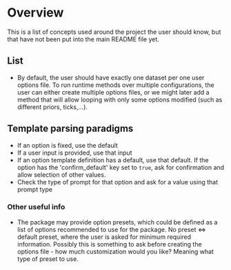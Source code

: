 # Overview

This is a list of concepts used around the project the user should know, but that have not been put into the main README file yet.

## List

- By default, the user should have exactly one dataset per one user options file. To run runtime methods over multiple configurations, the user can either create multiple options files, or we might later add a method that will allow looping with only some options modified (such as different priors, ticks,...).

## Template parsing paradigms

- If an option is fixed, use the default
- If a user input is provided, use that input
- If an option template definition has a default, use that default. If the option has the 'confirm_default' key set to `true`, ask for confirmation and allow selection of other values.
- Check the type of prompt for that option and ask for a value using that prompt type

### Other useful info

- The package may provide option presets, which could be defined as a list of options recommended to use for the package. No preset <=> default preset, where the user is asked for minimum required information. Possibly this is something to ask before creating the options file - how much customization would you like? Meaning what type of preset to use.
